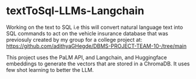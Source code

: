 # textToSql-LLMs-Langchain

Working on the text to SQL i.e this will convert natural language text into SQL commands to act on the vehicle insurance database that was previosuly created by my group for a college project at: https://github.com/adithyaGHegde/DBMS-PROJECT-TEAM-10-/tree/main

This project uses the PaLM API, and Langchain, and Huggingface embeddings to generate the vectors that are stored in a ChromaDB. It uses few shot learning to better the LLM. 
